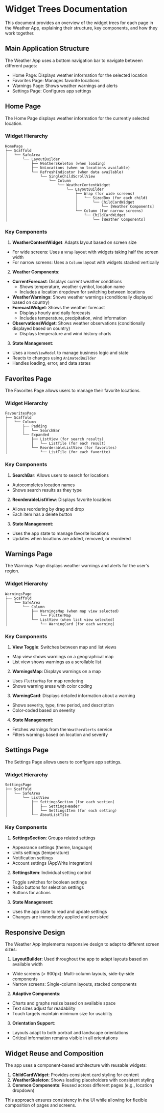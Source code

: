 # Widget Trees Documentation

This document provides an overview of the widget trees for each page in the Weather App, explaining their structure, key
components, and how they work together.

## Main Application Structure

The Weather App uses a bottom navigation bar to navigate between different pages:

- Home Page: Displays weather information for the selected location
- Favorites Page: Manages favorite locations
- Warnings Page: Shows weather warnings and alerts
- Settings Page: Configures app settings

## Home Page

The Home Page displays weather information for the currently selected location.

### Widget Hierarchy

```
HomePage
├── Scaffold
│   └── SafeArea
│       └── LayoutBuilder
│           ├── WeatherSkeleton (when loading)
│           ├── NoLocations (when no locations available)
│           └── RefreshIndicator (when data available)
│               └── SingleChildScrollView
│                   └── Column
│                       └── WeatherContentWidget
│                           └── LayoutBuilder
│                               ├── Wrap (for wide screens)
│                               │   └── SizedBox (for each child)
│                               │       └── ChildCardWidget
│                               │           └── [Weather Components]
│                               └── Column (for narrow screens)
│                                   └── ChildCardWidget
│                                       └── [Weather Components]
```

### Key Components

1. **WeatherContentWidget**: Adapts layout based on screen size

- For wide screens: Uses a `Wrap` layout with widgets taking half the screen width
- For narrow screens: Uses a `Column` layout with widgets stacked vertically

2. **Weather Components**:

- **CurrentForecast**: Displays current weather conditions
  - Shows temperature, weather symbol, location name
  - Includes a location dropdown for switching between locations
- **WeatherWarnings**: Shows weather warnings (conditionally displayed based on country)
- **ForecastWidget**: Shows the weather forecast
  - Displays hourly and daily forecasts
  - Includes temperature, precipitation, wind information
- **ObservationsWidget**: Shows weather observations (conditionally displayed based on country)
  - Displays temperature and wind history charts

3. **State Management**:

- Uses a `HomeViewModel` to manage business logic and state
- Reacts to changes using `AnimatedBuilder`
- Handles loading, error, and data states

## Favorites Page

The Favorites Page allows users to manage their favorite locations.

### Widget Hierarchy

```
FavouritesPage
├── Scaffold
│   └── Column
│       ├── Padding
│       │   └── SearchBar
│       └── Expanded
│           ├── ListView (for search results)
│           │   └── ListTile (for each result)
│           └── ReorderableListView (for favorites)
│               └── ListTile (for each favorite)
```

### Key Components

1. **SearchBar**: Allows users to search for locations

- Autocompletes location names
- Shows search results as they type

2. **ReorderableListView**: Displays favorite locations

- Allows reordering by drag and drop
- Each item has a delete button

3. **State Management**:

- Uses the app state to manage favorite locations
- Updates when locations are added, removed, or reordered

## Warnings Page

The Warnings Page displays weather warnings and alerts for the user's region.

### Widget Hierarchy

```
WarningsPage
├── Scaffold
│   └── SafeArea
│       └── Column
│           ├── WarningsMap (when map view selected)
│           │   └── FlutterMap
│           └── ListView (when list view selected)
│               └── WarningCard (for each warning)
```

### Key Components

1. **View Toggle**: Switches between map and list views

- Map view shows warnings on a geographical map
- List view shows warnings as a scrollable list

2. **WarningsMap**: Displays warnings on a map

- Uses `FlutterMap` for map rendering
- Shows warning areas with color coding

3. **WarningCard**: Displays detailed information about a warning

- Shows severity, type, time period, and description
- Color-coded based on severity

4. **State Management**:

- Fetches warnings from the `WeatherAlerts` service
- Filters warnings based on location and severity

## Settings Page

The Settings Page allows users to configure app settings.

### Widget Hierarchy

```
SettingsPage
├── Scaffold
│   └── SafeArea
│       └── ListView
│           ├── SettingsSection (for each section)
│           │   ├── SettingsHeader
│           │   └── SettingsItem (for each setting)
│           └── AboutListTile
```

### Key Components

1. **SettingsSection**: Groups related settings

- Appearance settings (theme, language)
- Units settings (temperature)
- Notification settings
- Account settings (AppWrite integration)

2. **SettingsItem**: Individual setting control

- Toggle switches for boolean settings
- Radio buttons for selection settings
- Buttons for actions

3. **State Management**:

- Uses the app state to read and update settings
- Changes are immediately applied and persisted

## Responsive Design

The Weather App implements responsive design to adapt to different screen sizes:

1. **LayoutBuilder**: Used throughout the app to adapt layouts based on available width

- Wide screens (> 900px): Multi-column layouts, side-by-side components
- Narrow screens: Single-column layouts, stacked components

2. **Adaptive Components**:

- Charts and graphs resize based on available space
- Text sizes adjust for readability
- Touch targets maintain minimum size for usability

3. **Orientation Support**:

- Layouts adapt to both portrait and landscape orientations
- Critical information remains visible in all orientations

## Widget Reuse and Composition

The app uses a component-based architecture with reusable widgets:

1. **ChildCardWidget**: Provides consistent card styling for content
2. **WeatherSkeleton**: Shows loading placeholders with consistent styling
3. **Common Components**: Reused across different pages (e.g., location dropdown)

This approach ensures consistency in the UI while allowing for flexible composition of pages and screens.

